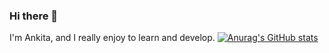 ### Hi there 👋

I'm Ankita, and I really enjoy to learn and develop.
[![Anurag's GitHub stats](https://github-readme-stats.vercel.app/api?username=ankita-bohra)](https://github.com/anuraghazra/github-readme-stats)

